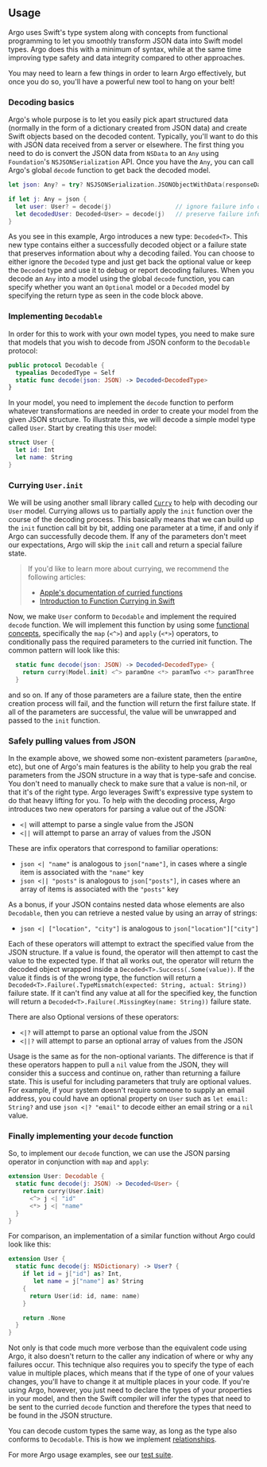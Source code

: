 ## Usage

Argo uses Swift's type system along with concepts from functional programming to
let you smoothly transform JSON data into Swift model types. Argo does this with
a minimum of syntax, while at the same time improving type safety and data
integrity compared to other approaches.

You may need to learn a few things in order to learn Argo effectively, but once
you do so, you'll have a powerful new tool to hang on your belt!

### Decoding basics

Argo's whole purpose is to let you easily pick apart structured data (normally
in the form of a dictionary created from JSON data) and create Swift objects
based on the decoded content. Typically, you'll want to do this with JSON data
received from a server or elsewhere. The first thing you need to do is convert
the JSON data from `NSData` to an `Any` using `Foundation`'s
`NSJSONSerialization` API.  Once you have the `Any`, you can call Argo's
global `decode` function to get back the decoded model.

```swift
let json: Any? = try? NSJSONSerialization.JSONObjectWithData(responseData, options: [])

if let j: Any = json {
  let user: User? = decode(j)                  // ignore failure info or
  let decodedUser: Decoded<User> = decode(j)   // preserve failure info
}
```

As you see in this example, Argo introduces a new type: `Decoded<T>`.  This new
type contains either a successfully decoded object or a failure state that
preserves information about why a decoding failed. You can choose to either
ignore the `Decoded` type and just get back the optional value or keep the
`Decoded` type and use it to debug or report decoding failures.  When you decode
an `Any` into a model using the global `decode` function, you can specify
whether you want an `Optional` model or a `Decoded` model by specifying the
return type as seen in the code block above.

### Implementing `Decodable`

In order for this to work with your own model types, you need to make sure that
models that you wish to decode from JSON conform to the `Decodable` protocol:

```swift
public protocol Decodable {
  typealias DecodedType = Self
  static func decode(json: JSON) -> Decoded<DecodedType>
}
```

In your model, you need to implement the `decode` function to perform whatever
transformations are needed in order to create your model from the given JSON
structure.  To illustrate this, we will decode a simple model type called
`User`. Start by creating this `User` model:

```swift
struct User {
  let id: Int
  let name: String
}
```

### Currying `User.init`

We will be using another small library called [`Curry`] to help with decoding
our `User` model. Currying allows us to partially apply the `init` function over
the course of the decoding process. This basically means that we can build up
the `init` function call bit by bit, adding one parameter at a time, if and only
if Argo can successfully decode them. If any of the parameters don't meet our
expectations, Argo will skip the `init` call and return a special failure state. 

[`Curry`]: https://github.com/thoughtbot/Curry

> If you'd like to learn more about currying, we recommend the following articles:
> 
> 
> - [Apple's documentation of curried functions](https://developer.apple.com/library/ios/documentation/Swift/Conceptual/Swift_Programming_Language/Declarations.html#//apple_ref/doc/uid/TP40014097-CH34-XID_615)
> - [Introduction to Function Currying in Swift](http://robots.thoughtbot.com/introduction-to-function-currying-in-swift)

Now, we make `User` conform to `Decodable` and implement the required `decode`
function. We will implement this function by using some [functional
concepts](Functional-Concepts.md),
specifically the `map` (`<^>`) and `apply` (`<*>`) operators, to conditionally
pass the required parameters to the curried init function. The common pattern
will look like this:


```swift
  static func decode(json: JSON) -> Decoded<DecodedType> {
    return curry(Model.init) <^> paramOne <*> paramTwo <*> paramThree
  }
```

and so on. If any of those parameters are a failure state, then the entire
creation process will fail, and the function will return the first failure
state. If all of the parameters are successful, the value will be unwrapped and
passed to the `init` function.

### Safely pulling values from JSON

In the example above, we showed some non-existent parameters (`paramOne`, etc), but
one of Argo's main features is the ability to help you grab the real parameters
from the JSON structure in a way that is type-safe and concise. You don't need
to manually check to make sure that a value is non-nil, or that it's of the
right type. Argo leverages Swift's expressive type system to do that heavy
lifting for you. To help with the decoding process, Argo introduces two new
operators for parsing a value out of the JSON:

- `<|` will attempt to parse a single value from the JSON
- `<||` will attempt to parse an array of values from the JSON

These are infix operators that correspond to familiar operations:

- `json <| "name"` is analogous to `json["name"]`, in cases where a single item
  is associated with the `"name"` key
- `json <|| "posts"` is analogous to `json["posts"]`, in cases where an array of
  items is associated with the `"posts"` key

As a bonus, if your JSON contains nested data whose elements are also
`Decodable`, then you can retrieve a nested value by using an array of strings:

- `json <| ["location", "city"]` is analogous to `json["location"]["city"]`

Each of these operators will attempt to extract the specified value from the
JSON structure. If a value is found, the operator will then attempt to cast the
value to the expected type. If that all works out, the operator will return the
decoded object wrapped inside a `Decoded<T>.Success(.Some(value))`. If the value
it finds is of the wrong type, the function will return a
`Decoded<T>.Failure(.TypeMismatch(expected: String, actual: String))` failure state. If
it can't find any value at all for the specified key, the function will return a
`Decoded<T>.Failure(.MissingKey(name: String))` failure state. 

There are also Optional versions of these operators:

- `<|?` will attempt to parse an optional value from the JSON
- `<||?` will attempt to parse an optional array of values from the JSON

Usage is the same as for the non-optional variants. The difference is that if
these operators happen to pull a `nil` value from the JSON, they will consider
this a success and continue on, rather than returning a failure state.  This is
useful for including parameters that truly are optional values. For example, if
your system doesn't require someone to supply an email address, you could have
an optional property on `User` such as `let email: String?` and use `json <|?
"email"` to decode either an email string or a `nil` value.

### Finally implementing your `decode` function

So, to implement our `decode` function, we can use the JSON parsing operator in
conjunction with `map` and `apply`:

```swift
extension User: Decodable {
  static func decode(j: JSON) -> Decoded<User> {
    return curry(User.init)
      <^> j <| "id"
      <*> j <| "name"
  }
}
```

For comparison, an implementation of a similar function without Argo could look
like this:

```swift
extension User {
  static func decode(j: NSDictionary) -> User? {
    if let id = j["id"] as? Int,
       let name = j["name"] as? String
    {
      return User(id: id, name: name)
    }

    return .None
  }
}
```

Not only is that code much more verbose than the equivalent code using Argo, it
also doesn't return to the caller any indication of where or why any failures
occur. This technique also requires you to specify the type of
each value in multiple places, which means that if the type of one of your
values changes, you'll have to change it at multiple places in your code. If
you're using Argo, however, you just need to declare the types of your
properties in your model, and then the Swift compiler will infer the types that
need to be sent to the curried `decode` function and therefore the types that
need to be found in the JSON structure.

You can decode custom types the same way, as long as the type also conforms to
`Decodable`. This is how we implement [relationships].

[relationships]: Relationships.md

For more Argo usage examples, see our [test suite](../ArgoTests).
